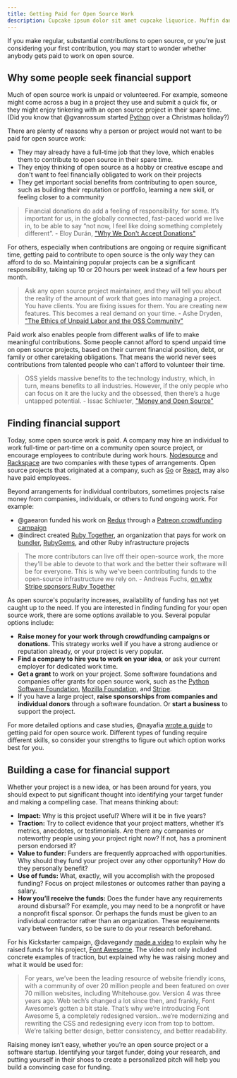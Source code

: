 ```yaml
---
title: Getting Paid for Open Source Work
description: Cupcake ipsum dolor sit amet cupcake liquorice. Muffin danish candy bonbon tart oat cake muffin chocolate cake. Cookie sesame snaps pudding pudding lemon drops I love jelly beans I love. Dessert jelly beans bear claw jelly-o candy pastry pie I love jelly. Dessert oat cake cheesecake carrot cake pudding I love. Ice cream pudding jujubes chocolate cake caramels bear claw marzipan lemon drops jujubes. Chocolate cake oat cake cake dragée jelly.
---
```


If you make regular, substantial contributions to open source, or you're just considering your first contribution, you may start to wonder whether anybody gets paid to work on open source.

## Why some people seek financial support

Much of open source work is unpaid or volunteered. For example, someone might come across a bug in a project they use and submit a quick fix, or they might enjoy tinkering with an open source project in their spare time. (Did you know that @gvanrossum started [Python](https://github.com/python) over a Christmas holiday?)

There are plenty of reasons why a person or project would not want to be paid for open source work:

* They may already have a full-time job that they love, which enables them to contribute to open source in their spare time.
* They enjoy thinking of open source as a hobby or creative escape and don't want to feel financially obligated to work on their projects
* They get important social benefits from contributing to open source, such as building their reputation or portfolio, learning a new skill, or feeling closer to a community

> Financial donations do add a feeling of responsibility, for some. It’s important for us, in the globally connected, fast-paced world we live in, to be able to say “not now, I feel like doing something completely different”. - Eloy Durán, ["Why We Don't Accept Donations"](http://blog.cocoapods.org/Why-we-dont-accept-donations/)

For others, especially when contributions are ongoing or require significant time, getting paid to contribute to open source is the only way they can afford to do so. Maintaining popular projects can be a significant responsibility, taking up 10 or 20 hours per week instead of a few hours per month.

> Ask any open source project maintainer, and they will tell you about the reality of the amount of work that goes into managing a project. You have clients. You are fixing issues for them. You are creating new features. This becomes a real demand on your time. - Ashe Dryden, ["The Ethics of Unpaid Labor and the OSS Community"](https://www.ashedryden.com/blog/the-ethics-of-unpaid-labor-and-the-oss-community)

Paid work also enables people from different walks of life to make meaningful contributions. Some people cannot afford to spend unpaid time on open source projects, based on their current financial position, debt, or family or other caretaking obligations. That means the world never sees contributions from talented people who can't afford to volunteer their time.

> OSS yields massive benefits to the technology industry, which, in turn, means benefits to all industries. However, if the only people who can focus on it are the lucky and the obsessed, then there’s a huge untapped potential. - Issac Schlueter, ["Money and Open Source"](https://medium.com/open-source-life/money-and-open-source-d44a1953749c#.ftnd5qez0)

## Finding financial support

Today, some open source work is paid. A company may hire an individual to work full-time or part-time on a community open source project, or encourage employees to contribute during work hours. [Nodesource](https://github.com/nodesource) and [Rackspace](https://blog.rackspace.com/rackspaces-policy-on-contributing-to-open-source/) are two companies with these types of arrangements. Open source projects that originated at a company, such as [Go](https://github.com/golang) or [React](https://github.com/facebook/react), may also have paid employees.

Beyond arrangements for individual contributors, sometimes projects raise money from companies, individuals, or others to fund ongoing work. For example:

* @gaearon funded his work on [Redux](https://github.com/reactjs/redux) through a [Patreon crowdfunding campaign](http://redux.js.org/)
* @indirect created [Ruby Together](https://rubytogether.org/), an organization that pays for work on [bundler](https://github.com/bundler/bundler), [RubyGems](https://github.com/rubygems/rubygems), and other Ruby infrastructure projects

> The more contributors can live off their open-source work, the more they'll be able to devote to that work and the better their software will be for everyone. This is why we've been contributing funds to the open-source infrastructure we rely on. - Andreas Fuchs, [on why Stripe sponsors Ruby Together](https://rubytogether.org/)

As open source's popularity increases, availability of funding has not yet caught up to the need. If you are interested in finding funding for your open source work, there are some options available to you. Several popular options include:

* **Raise money for your work through crowdfunding campaigns or donations.** This strategy works well if you have a strong audience or reputation already, or your project is very popular.
* **Find a company to hire you to work on your idea**, or ask your current employer for dedicated work time.
* **Get a grant** to work on your project. Some software foundations and companies offer grants for open source work, such as the [Python Software Foundation](https://www.python.org/psf/grants/), [Mozilla Foundation](https://www.mozilla.org/en-US/grants/), and [Stripe](https://stripe.com/blog/open-source-retreat-2016).
* If you have a large project, **raise sponsorships from companies and individual donors** through a software foundation. Or **start a business** to support the project.

For more detailed options and case studies, @nayafia [wrote a guide](https://github.com/nayafia/lemonade-stand) to getting paid for open source work. Different types of funding require different skills, so consider your strengths to figure out which option works best for you.

## Building a case for financial support
Whether your project is a new idea, or has been around for years, you should expect to put significant thought into identifying your target funder and making a compelling case. That means thinking about:

* **Impact:** Why is this project useful? Where will it be in five years?
* **Traction:** Try to collect evidence that your project matters, whether it’s metrics, anecdotes, or testimonials. Are there any companies or noteworthy people using your project right now? If not, has a prominent person endorsed it?
* **Value to funder:** Funders are frequently approached with opportunities. Why should they fund your project over any other opportunity? How do they personally benefit?
* **Use of funds:** What, exactly, will you accomplish with the proposed funding? Focus on project milestones or outcomes rather than paying a salary.
* **How you’ll receive the funds:** Does the funder have any requirements around disbursal? For example, you may need to be a nonprofit or have a nonprofit fiscal sponsor. Or perhaps the funds must be given to an individual contractor rather than an organization. These requirements vary between funders, so be sure to do your research beforehand.

For his Kickstarter campaign, @davegandy [made a video](https://www.kickstarter.com/projects/232193852/font-awesome-5) to explain why he raised funds for his project, [Font Awesome](https://github.com/FortAwesome/Font-Awesome). The video not only included concrete examples of traction, but explained why he was raising money and what it would be used for:

> For years, we’ve been the leading resource of website friendly icons, with a community of over 20 million people and been featured on over 70 million websites, including Whitehouse.gov. Version 4 was three years ago. Web tech’s changed a lot since then, and frankly, Font Awesome’s gotten a bit stale. That’s why we’re introducing Font Awesome 5, a completely redesigned version...we’re modernizing and rewriting the CSS and redesigning every icon from top to bottom. We’re talking better design, better consistency, and better readability.

Raising money isn’t easy, whether you’re an open source project or a software startup. Identifying your target funder, doing your research, and putting yourself in their shoes to create a personalized pitch will help you build a convincing case for funding.
